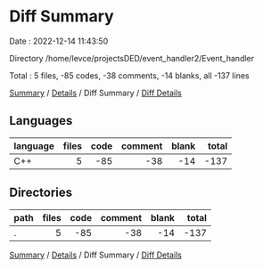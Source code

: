 # Diff Summary

Date : 2022-12-14 11:43:50

Directory /home/levce/projectsDED/event_handler2/Event_handler

Total : 5 files,  -85 codes, -38 comments, -14 blanks, all -137 lines

[Summary](results.md) / [Details](details.md) / Diff Summary / [Diff Details](diff-details.md)

## Languages
| language | files | code | comment | blank | total |
| :--- | ---: | ---: | ---: | ---: | ---: |
| C++ | 5 | -85 | -38 | -14 | -137 |

## Directories
| path | files | code | comment | blank | total |
| :--- | ---: | ---: | ---: | ---: | ---: |
| . | 5 | -85 | -38 | -14 | -137 |

[Summary](results.md) / [Details](details.md) / Diff Summary / [Diff Details](diff-details.md)
